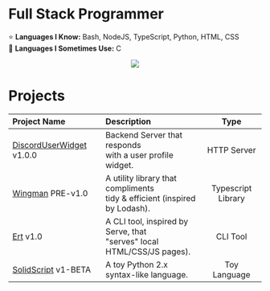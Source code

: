 # Full Stack Programmer
⭐ **Languages I Know:** Bash, NodeJS, TypeScript, Python, HTML, CSS  
🔂 **Languages I Sometimes Use:** C
<center> <img src=https://discorduserwidget.herokuapp.com/user_data/783093922536620073/> </center>  

# Projects
| Project Name | Description | Type |
| :----------- | :------------- | :----------: |
| [DiscordUserWidget](https://github.com/cryptosbyte/DiscordUserWidget) v1.0.0 | Backend Server that responds<br/> with a user profile widget. | HTTP Server |
| [Wingman](https://github.com/cryptosbyte/Wingman) PRE-v1.0 | A utility library that compliments<br/>tidy & efficient (inspired by Lodash). | Typescript Library |
| [Ert](https://github.com/cryptosbyte/Ert) v1.0 | A CLI tool, inspired by Serve, that<br/>"serves" local HTML/CSS/JS pages). | CLI Tool |
| [SolidScript](https://github.com/cryptosbyte/SolidScript) v1-BETA | A toy Python 2.x syntax-like language. | Toy Language |
